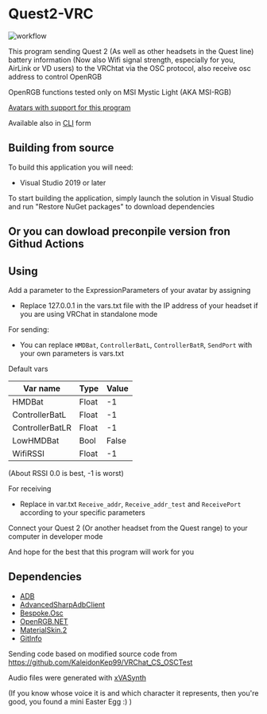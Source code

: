 # Quest2-VRC
![workflow](https://github.com/Sergey004/Quest2-VRC/actions/workflows/main.yml/badge.svg)

This program sending Quest 2 (As well as other headsets in the Quest line) battery information (Now also Wifi signal strength, especially for you, AirLink or VD users) to the VRChtat via the OSC protocol, also receive osc address to control OpenRGB

OpenRGB functions tested only on MSI Mystic Light (AKA MSI-RGB)

[Avatars with support for this program](Avatars%20with%20Quest2-VRC%20support.md)

Available also in [CLI](https://github.com/Sergey004/Quest2-VRC/tree/cli_ver) form 

## Building from source
To build this application you will need:
- Visual Studio 2019 or later

To start building the application, simply launch the solution in Visual Studio and run "Restore NuGet packages" to download dependencies

## Or you can dowload preconpile version fron Githud Actions

## Using
Add a parameter to the ExpressionParameters of your avatar by assigning

- Replace 127.0.0.1 in the vars.txt file with the IP address of your headset if you are using VRChat in standalone mode

For sending:
- You can replace ```HMDBat```, ```ControllerBatL```, ```ControllerBatR```, ```SendPort``` with your own parameters is vars.txt

Default vars

|Var name|Type|Value|
|---|---|---|
|HMDBat|Float|-1|
|ControllerBatL|Float|-1|
|ControllerBatLR|Float|-1|
|LowHMDBat|Bool|False|
|WifiRSSI|Float|-1|
 

(About RSSI 0.0 is best, -1 is worst)

For receiving
- Replace in var.txt ```Receive_addr```, ```Receive_addr_test``` and ```ReceivePort``` according to your specific parameters

Connect your Quest 2 (Or another headset from the Quest range) to your computer in developer mode

And hope for the best that this program will work for you


## Dependencies

- [ADB](https://developer.android.com/studio/releases/platform-tools)
- [AdvancedSharpAdbClient](https://github.com/yungd1plomat/AdvancedSharpAdbClient)
- [Bespoke.Osc](https://bitbucket.org/pvarcholik/bespoke.osc)
- [OpenRGB.NET](https://github.com/diogotr7/OpenRGB.NET)
- [MaterialSkin.2](https://github.com/leocb/MaterialSkin)
- [GitInfo](https://github.com/devlooped/GitInfo)

Sending code based on modified source code from https://github.com/KaleidonKep99/VRChat_CS_OSCTest

Audio files were generated with [xVASynth](https://github.com/DanRuta/xVA-Synth) 

(If you know whose voice it is and which character it represents, then you're good, you found a mini Easter Egg :) )
